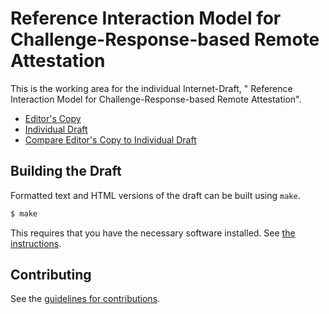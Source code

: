 #  Reference Interaction Model for Challenge-Response-based Remote Attestation

This is the working area for the individual Internet-Draft, " Reference Interaction Model for Challenge-Response-based Remote Attestation".

* [Editor's Copy](https://ietf-rats.github.io/draft-birkholz-reference-ra-interaction-model/#go.draft-birkholz-reference-ra-interaction-model.html)
* [Individual Draft](https://tools.ietf.org/html/draft-birkholz-reference-ra-interaction-model)
* [Compare Editor's Copy to Individual Draft](https://ietf-rats.github.io/draft-birkholz-reference-ra-interaction-model/#go.draft-birkholz-reference-ra-interaction-model.diff)

## Building the Draft

Formatted text and HTML versions of the draft can be built using `make`.

```sh
$ make
```

This requires that you have the necessary software installed.  See
[the instructions](https://github.com/martinthomson/i-d-template/blob/master/doc/SETUP.md).


## Contributing

See the
[guidelines for contributions](https://github.com/ietf-rats/draft-birkholz-reference-ra-interaction-model/blob/master/CONTRIBUTING.md).
